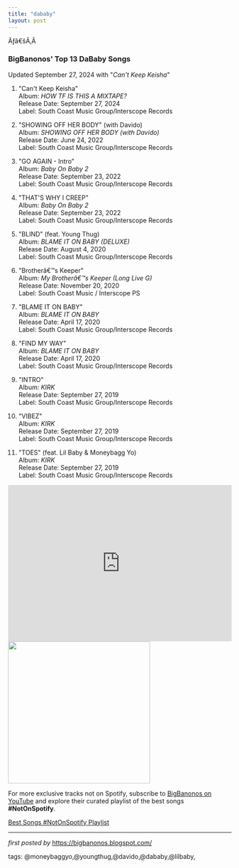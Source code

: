 ```yaml
---
title: "dababy"
layout: post
---
```

<p>Ãƒâ€šÃ‚Â </p>
<h3><strong>BigBanonos' Top 13 DaBaby Songs</strong></h3>
<p>Updated September 27, 2024 with "<i>Can't Keep Keisha</i>"</p> <ol> <li><p>"Can't Keep Keisha"<br />Album: <em>HOW TF IS THIS A MIXTAPE?</em><br />Release Date: September 27, 2024<br />Label: South Coast Music Group/Interscope Records<br /></p></li> <li><p>"SHOWING OFF HER BODY" (with Davido)<br />Album: <em>SHOWING OFF HER BODY (with Davido)</em><br />Release Date: June 24, 2022<br />Label: South Coast Music Group/Interscope Records<br /></p></li> <li><p>"GO AGAIN - Intro"<br />Album: <em>Baby On Baby 2</em><br />Release Date: September 23, 2022<br />Label: South Coast Music Group/Interscope Records<br /></p></li> <li><p>"THAT'S WHY I CREEP"<br />Album: <em>Baby On Baby 2</em><br />Release Date: September 23, 2022<br />Label: South Coast Music Group/Interscope Records<br /></p></li> <li><p>"BLIND" (feat. Young Thug)<br />Album: <em>BLAME IT ON BABY (DELUXE)</em><br />Release Date: August 4, 2020<br />Label: South Coast Music Group/Interscope Records<br /></p></li> <li><p>"Brotherâ€™s Keeper"<br />Album: <em>My Brotherâ€™s Keeper (Long Live G)</em><br />Release Date: November 20, 2020<br />Label: South Coast Music / Interscope PS<br /></p></li> <li><p>"BLAME IT ON BABY"<br />Album: <em>BLAME IT ON BABY</em><br />Release Date: April 17, 2020<br />Label: South Coast Music Group/Interscope Records<br /></p></li> <li><p>"FIND MY WAY"<br />Album: <em>BLAME IT ON BABY</em><br />Release Date: April 17, 2020<br />Label: South Coast Music Group/Interscope Records<br /></p></li> <li><p>"INTRO"<br />Album: <em>KIRK</em><br />Release Date: September 27, 2019<br />Label: South Coast Music Group/Interscope Records<br /></p></li> <li><p>"VIBEZ"<br />Album: <em>KIRK</em><br />Release Date: September 27, 2019<br />Label: South Coast Music Group/Interscope Records<br /></p></li> <li><p>"TOES" (feat. Lil Baby & Moneybagg Yo)<br />Album: <em>KIRK</em><br />Release Date: September 27, 2019<br />Label: South Coast Music Group/Interscope Records<br /></p></li>
</ol> <iframe src="https://open.spotify.com/embed/playlist/2BQn3BKh3yVjqDuDQQQ9rC?utm_source=generator" width="100%" height="352" frameBorder="0" allowfullscreen="" allow="autoplay; clipboard-write; encrypted-media; fullscreen; picture-in-picture" loading="lazy"></iframe> <div class="separator"> <a href="https://encrypted-tbn0.gstatic.com/images?q=tbn:ANd9GcSed8owJxFrfmfaSLJOoOh_0Am_0CybnI9aJQ&s" > <img alt="" border="0" data-original-height="1280" data-original-width="1920" src="https://encrypted-tbn0.gstatic.com/images?q=tbn:ANd9GcSed8owJxFrfmfaSLJOoOh_0Am_0CybnI9aJQ&s" width="320" /> </a>
</div>


<!--Subscribe and Playlist Links-->
<div>
    <p>For more exclusive tracks not on Spotify, subscribe to <a href="https://www.youtube.com/@BigBanonos" target="_blank">BigBanonos on YouTube</a> and explore their curated playlist of the best songs <strong>#NotOnSpotify</strong>.</p>
    <p><a href="https://www.youtube.com/playlist?list=PLtuNtuTatqI0kFahUCbtbfenC_ET5O_tr" target="_blank">Best Songs #NotOnSpotify Playlist<br /></a></p></div>

<hr />

<p><em>first posted by</em> <a href="https://bigbanonos.blogspot.com/" rel="noopener" target="_new">https://bigbanonos.blogspot.com/</a></p>

<p>tags: @moneybaggyo,@youngthug,@davido,@dababy,@lilbaby,</p>
